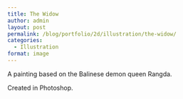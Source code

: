 ```yaml
---
title: The Widow
author: admin
layout: post
permalink: /blog/portfolio/2d/illustration/the-widow/
categories:
  - Illustration
format: image
---
```

A painting based on the Balinese demon queen Rangda.

Created in Photoshop.